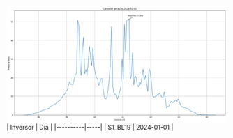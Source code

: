 ![My Image](01_01_2024-S1_BL19.png)
| Inversor | Dia |
|----------|-----|
| S1_BL19       | 2024-01-01  |